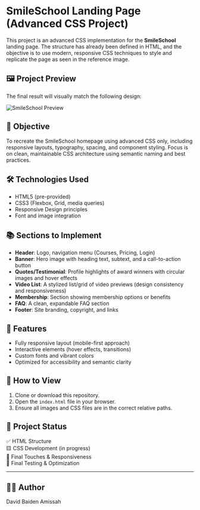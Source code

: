 # SmileSchool Landing Page (Advanced CSS Project)

This project is an advanced CSS implementation for the **SmileSchool** landing page. The structure has already been defined in HTML, and the objective is to use modern, responsive CSS techniques to style and replicate the page as seen in the reference image.

## 🖼️ Project Preview

The final result will visually match the following design:

![SmileSchool Preview](./f95c67da-46a6-47e9-88ba-cc18aa7e7cc8.png)

## 🎯 Objective

To recreate the SmileSchool homepage using advanced CSS only, including responsive layouts, typography, spacing, and component styling. Focus is on clean, maintainable CSS architecture using semantic naming and best practices.

## 🛠️ Technologies Used

- HTML5 (pre-provided)
- CSS3 (Flexbox, Grid, media queries)
- Responsive Design principles
- Font and image integration

## 📚 Sections to Implement

- **Header**: Logo, navigation menu (Courses, Pricing, Login)
- **Banner**: Hero image with heading text, subtext, and a call-to-action button
- **Quotes/Testimonial**: Profile highlights of award winners with circular images and hover effects
- **Video List**: A stylized list/grid of video previews (design consistency and responsiveness)
- **Membership**: Section showing membership options or benefits
- **FAQ**: A clean, expandable FAQ section
- **Footer**: Site branding, copyright, and links

## 🧩 Features

- Fully responsive layout (mobile-first approach)
- Interactive elements (hover effects, transitions)
- Custom fonts and vibrant colors
- Optimized for accessibility and semantic clarity

## 🧪 How to View

1. Clone or download this repository.
2. Open the `index.html` file in your browser.
3. Ensure all images and CSS files are in the correct relative paths.

## 🚧 Project Status

✅ HTML Structure  
🟨 CSS Development (in progress)  
🔲 Final Touches & Responsiveness  
🔲 Final Testing & Optimization

---

## 👨‍💻 Author

David Baiden Amissah

